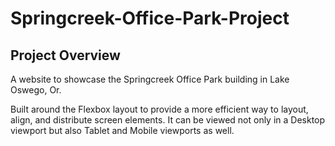 # Springcreek-Office-Park-Project

## Project Overview

A website to showcase the Springcreek Office Park building in Lake Oswego, Or.

Built around the Flexbox layout to provide a more efficient way to layout, align, and distribute screen elements.  It can be viewed not only in a Desktop viewport but also Tablet and Mobile viewports as well.
